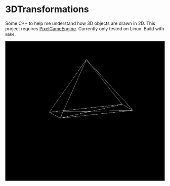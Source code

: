 # 3DTransformations
Some C++ to help me understand how 3D objects are drawn in 2D. This project requires [PixelGameEngine](https://github.com/OneLoneCoder/olcPixelGameEngine/). Currently only tested on Linux. Build with `make`.

![rotating 3D object](images/transform.gif)

